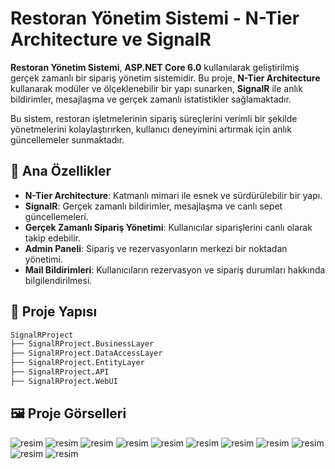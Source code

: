 # Restoran Yönetim Sistemi - N-Tier Architecture ve SignalR

**Restoran Yönetim Sistemi**, **ASP.NET Core 6.0** kullanılarak geliştirilmiş gerçek zamanlı bir sipariş yönetim sistemidir. Bu proje, **N-Tier Architecture** kullanarak modüler ve ölçeklenebilir bir yapı sunarken, **SignalR** ile anlık bildirimler, mesajlaşma ve gerçek zamanlı istatistikler sağlamaktadır.

Bu sistem, restoran işletmelerinin sipariş süreçlerini verimli bir şekilde yönetmelerini kolaylaştırırken, kullanıcı deneyimini artırmak için anlık güncellemeler sunmaktadır.

## 📌 Ana Özellikler
- **N-Tier Architecture**: Katmanlı mimari ile esnek ve sürdürülebilir bir yapı.
- **SignalR**: Gerçek zamanlı bildirimler, mesajlaşma ve canlı sepet güncellemeleri.
- **Gerçek Zamanlı Sipariş Yönetimi**: Kullanıcılar siparişlerini canlı olarak takip edebilir.
- **Admin Paneli**: Sipariş ve rezervasyonların merkezi bir noktadan yönetimi.
- **Mail Bildirimleri**: Kullanıcıların rezervasyon ve sipariş durumları hakkında bilgilendirilmesi.

## 📂 Proje Yapısı

```bash
SignalRProject
├── SignalRProject.BusinessLayer  
├── SignalRProject.DataAccessLayer       
├── SignalRProject.EntityLayer 
├── SignalRProject.API          
├── SignalRProject.WebUI        
```
## 🖼️ Proje Görselleri
![resim](readmeImage/11.png)
![resim](readmeImage/1.png)
![resim](readmeImage/2.png)
![resim](readmeImage/3.png)
![resim](readmeImage/4.png)
![resim](readmeImage/5.png)
![resim](readmeImage/6.png)
![resim](readmeImage/7.png)
![resim](readmeImage/8.png)
![resim](readmeImage/9.png)
![resim](readmeImage/Api.png)
